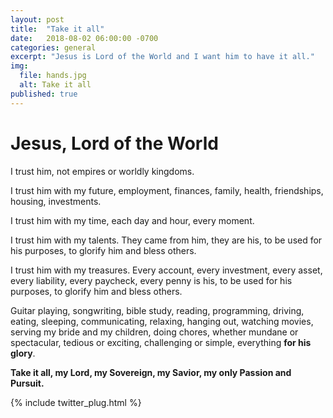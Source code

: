```yaml
---
layout: post
title:  "Take it all"
date:   2018-08-02 06:00:00 -0700
categories: general
excerpt: "Jesus is Lord of the World and I want him to have it all."
img:
  file: hands.jpg
  alt: Take it all
published: true
---
```


# Jesus, Lord of the World

I trust him, not empires or worldly kingdoms.

I trust him with my future, employment, finances, family, health, friendships, housing, investments.

I trust him with my time, each day and hour, every moment.

I trust him with my talents. They came from him, they are his, to be used for his purposes, to glorify him and bless others.

I trust him with my treasures. Every account, every investment, every asset, every liability, every paycheck, every penny is his, to be used for his purposes, to glorify him and bless others.

Guitar playing, songwriting, bible study, reading, programming, driving, eating, sleeping, communicating, relaxing, hanging out, watching movies, serving my bride and my children, doing chores, whether mundane or spectacular, tedious or exciting, challenging or simple, everything **for his glory**.

**Take it all, my Lord, my Sovereign, my Savior, my only Passion and Pursuit.**

{% include twitter_plug.html %}